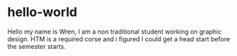# hello-world
Hello my name is Wren, I am a non traditional student working on graphic design. HTM is a required corse and i figured I could get a head start before the semester starts.

